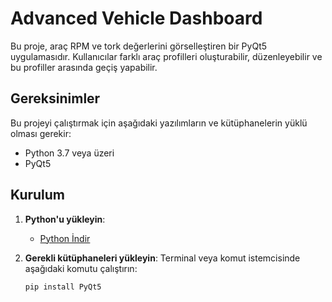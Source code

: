 # Advanced Vehicle Dashboard

Bu proje, araç RPM ve tork değerlerini görselleştiren bir PyQt5 uygulamasıdır. Kullanıcılar farklı araç profilleri oluşturabilir, düzenleyebilir ve bu profiller arasında geçiş yapabilir.

## Gereksinimler

Bu projeyi çalıştırmak için aşağıdaki yazılımların ve kütüphanelerin yüklü olması gerekir:

- Python 3.7 veya üzeri
- PyQt5

## Kurulum

1. **Python'u yükleyin**:
   - [Python İndir](https://www.python.org/downloads/)

2. **Gerekli kütüphaneleri yükleyin**:
   Terminal veya komut istemcisinde aşağıdaki komutu çalıştırın:
   ```bash
   pip install PyQt5